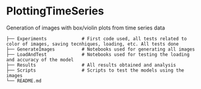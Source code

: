 # PlottingTimeSeries
Generation of images with box/violin plots from time series data

    ├── Experiments             # First code used, all tests related to color of images, saving tecnhiques, loading, etc. All tests done
    ├── GenerateImages          # Notebooks used for generating all images
    ├── LoadAndTest             # Notebooks used for testing the loading and accuracy of the model  
    ├── Results                 # All results obtained and analysis
    ├── Scripts                 # Scripts to test the models using the images
    └── README.md
